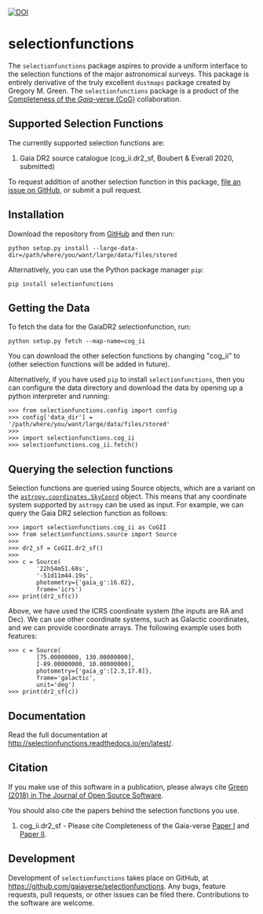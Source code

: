 [![DOI](http://joss.theoj.org/papers/10.21105/joss.00695/status.svg)](https://doi.org/10.21105/joss.00695)

selectionfunctions
==================

The ``selectionfunctions`` package aspires to provide a uniform interface to the selection functions of the major astronomical surveys.
This package is entirely derivative of the truly excellent ``dustmaps`` package created by Gregory M. Green.
The ``selectionfunctions`` package is a product of the [Completeness of the *Gaia*-verse (CoG)](https://www.gaiaverse.space/) collaboration.

Supported Selection Functions
-----------------------------

The currently supported selection functions are:

1. Gaia DR2 source catalogue (cog_ii.dr2_sf, Boubert & Everall 2020, submitted)

To request addition of another selection function in this package, [file an issue on
GitHub](https://github.com/gaiaverse/selectionfunctions/issues), or submit a pull request.


Installation
------------

Download the repository from [GitHub](https://github.com/gaiaverse/selectionfunctions) and
then run:

    python setup.py install --large-data-dir=/path/where/you/want/large/data/files/stored

Alternatively, you can use the Python package manager `pip`:

    pip install selectionfunctions


Getting the Data
----------------

To fetch the data for the GaiaDR2 selectionfunction, run:

    python setup.py fetch --map-name=cog_ii

You can download the other selection functions by changing "cog_ii" to (other selection functions will be added in future).

Alternatively, if you have used `pip` to install `selectionfunctions`, then you can
configure the data directory and download the data by opening up a python
interpreter and running:

    >>> from selectionfunctions.config import config
    >>> config['data_dir'] = '/path/where/you/want/large/data/files/stored'
    >>>
    >>> import selectionfunctions.cog_ii
    >>> selectionfunctions.cog_ii.fetch()


Querying the selection functions
-----------------

Selection functions are queried using Source objects, which are a variant on the 
[`astropy.coordinates.SkyCoord`](http://docs.astropy.org/en/stable/api/astropy.coordinates.SkyCoord.html#astropy.coordinates.SkyCoord)
object. This means that any coordinate system supported by `astropy` can be
used as input. For example, we can query the Gaia DR2 selection function as follows:

    >>> import selectionfunctions.cog_ii as CoGII
    >>> from selectionfunctions.source import Source
    >>>
    >>> dr2_sf = CoGII.dr2_sf()
    >>>
    >>> c = Source(
            '22h54m51.68s',
            '-51d11m44.19s',
            photometry={'gaia_g':16.02},
            frame='icrs')
    >>> print(dr2_sf(c))


Above, we have used the ICRS coordinate system (the inputs are RA and Dec). We
can use other coordinate systems, such as Galactic coordinates, and we can
provide coordinate arrays. The following example uses both features:

    >>> c = Source(
            [75.00000000, 130.00000000],
            [-89.00000000, 10.00000000],
            photometry={'gaia_g':[2.3,17.8]},
            frame='galactic',
            unit='deg')
    >>> print(dr2_sf(c))



Documentation
-------------

Read the full documentation at http://selectionfunctions.readthedocs.io/en/latest/.


Citation
--------

If you make use of this software in a publication, please always cite
[Green (2018) in The Journal of Open Source Software](https://doi.org/10.21105/joss.00695).

You should also cite the papers behind the selection functions you use.

1. cog_ii.dr2_sf - Please cite Completeness of the Gaia-verse [Paper I](https://ui.adsabs.harvard.edu/abs/2020arXiv200414433B/abstract) and [Paper II](https://ui.adsabs.harvard.edu/abs/2020arXiv200508983B/abstract).

Development
-----------

Development of `selectionfunctions` takes place on GitHub, at
https://github.com/gaiaverse/selectionfunctions. Any bugs, feature requests, pull requests,
or other issues can be filed there. Contributions to the software are welcome.

